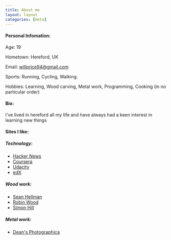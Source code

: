 ```yaml
---
title: About me
layout: layout
categories: [meta]
---
```


#### Personal Infomation: ####
Age: 19

Hometown: Hereford, UK

Email: willprice94@gmail.com

Sports: Running, Cycling, Walking.

Hobbies: Learning, Wood carving, Metal work, Programming, Cooking (in no particular order)


#### Bio: ####
I've lived in hereford all my life and have always had a keen interest in learning new things

#### Sites I like: ####

##### Technology: #####
- [Hacker News](news.ycombinator.com)
- [Coursera](www.coursera.org) 
- [Udacity](www.udacity.com)
- [edX](www.edx.org)

##### Wood work: #####
- [Sean Hellman](http://seanhellman.blogspot.co.uk/)
- [Robin Wood](http://www.robin-wood.co.uk/)
- [Simon Hill](http://simonhillgreenwoodwork.blogspot.co.uk/)

##### Metal work: #####
- [Dean's Photographica](http://www.deansphotographica.com/machining/projects/projects.html)
